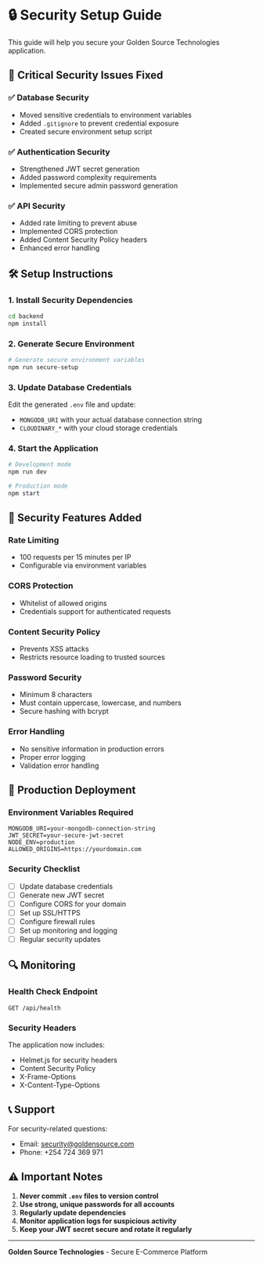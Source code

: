# 🔒 Security Setup Guide

This guide will help you secure your Golden Source Technologies application.

## 🚨 Critical Security Issues Fixed

### ✅ Database Security
- Moved sensitive credentials to environment variables
- Added `.gitignore` to prevent credential exposure
- Created secure environment setup script

### ✅ Authentication Security
- Strengthened JWT secret generation
- Added password complexity requirements
- Implemented secure admin password generation

### ✅ API Security
- Added rate limiting to prevent abuse
- Implemented CORS protection
- Added Content Security Policy headers
- Enhanced error handling

## 🛠️ Setup Instructions

### 1. Install Security Dependencies
```bash
cd backend
npm install
```

### 2. Generate Secure Environment
```bash
# Generate secure environment variables
npm run secure-setup
```

### 3. Update Database Credentials
Edit the generated `.env` file and update:
- `MONGODB_URI` with your actual database connection string
- `CLOUDINARY_*` with your cloud storage credentials

### 4. Start the Application
```bash
# Development mode
npm run dev

# Production mode
npm start
```

## 🔐 Security Features Added

### Rate Limiting
- 100 requests per 15 minutes per IP
- Configurable via environment variables

### CORS Protection
- Whitelist of allowed origins
- Credentials support for authenticated requests

### Content Security Policy
- Prevents XSS attacks
- Restricts resource loading to trusted sources

### Password Security
- Minimum 8 characters
- Must contain uppercase, lowercase, and numbers
- Secure hashing with bcrypt

### Error Handling
- No sensitive information in production errors
- Proper error logging
- Validation error handling

## 🚀 Production Deployment

### Environment Variables Required
```env
MONGODB_URI=your-mongodb-connection-string
JWT_SECRET=your-secure-jwt-secret
NODE_ENV=production
ALLOWED_ORIGINS=https://yourdomain.com
```

### Security Checklist
- [ ] Update database credentials
- [ ] Generate new JWT secret
- [ ] Configure CORS for your domain
- [ ] Set up SSL/HTTPS
- [ ] Configure firewall rules
- [ ] Set up monitoring and logging
- [ ] Regular security updates

## 🔍 Monitoring

### Health Check Endpoint
```
GET /api/health
```

### Security Headers
The application now includes:
- Helmet.js for security headers
- Content Security Policy
- X-Frame-Options
- X-Content-Type-Options

## 📞 Support

For security-related questions:
- Email: security@goldensource.com
- Phone: +254 724 369 971

## ⚠️ Important Notes

1. **Never commit `.env` files to version control**
2. **Use strong, unique passwords for all accounts**
3. **Regularly update dependencies**
4. **Monitor application logs for suspicious activity**
5. **Keep your JWT secret secure and rotate it regularly**

---

**Golden Source Technologies** - Secure E-Commerce Platform






